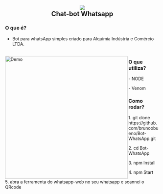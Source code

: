 
<h2 align="center">
  <img src="https://img.icons8.com/dusk/128/000000/whatsapp.png"/>
  <br/>
  <b>Chat-bot Whatsapp</b>
</h2>

### O que é?

- Bot para whatsApp simples criado para Alquimia Indústria e Comércio LTDA.
    <br/>  <br/>
<p>
  
<img src="testebot.gif" align="left" height="400" alt="Demo">
    
### O que utiliza?

 <p> - NODE </p>
 <p> - Venom </p>

### Como rodar?

 <p> 1. git clone https://github.com/brunoobueno/Bot-WhatsApp.git </p>
 <p> 2. cd Bot-WhatsApp </p>
 <p> 3. npm Install </p>
 <p> 4. npm Start </p>
 <p> 5. abra a ferramenta do whatsapp-web no seu whatsapp e scannei o QRcode </p> <br/>
</p>
